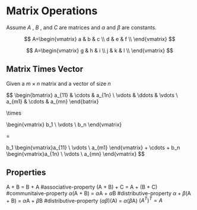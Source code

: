 # Matrix Operations

Assume *A* , *B* , and *C* are matrices and $\alpha$ and $\beta$ are constants.

$$
A=\begin{vmatrix}
a & b & c \\
d & e & f  \\
\end{vmatrix}
$$

$$
A=\begin{vmatrix}
g & h & i \\
j & k & l  \\
\end{vmatrix}
$$

## Matrix Times Vector

Given a $m\times n$ matrix and a vector of size $n$

$$ \begin{bmatrix}
a_{11} & \cdots &  a_{1n} \\ 
\vdots & \ddots & \vdots \\ 
a_{m1} & \cdots & a_{mn}
\end{batrix} 

\times 

\begin{vmatrix} b_1 \\ \vdots \\  b_n \end{vmatrix}

= 

b_1 \begin{vmatrix}a_{11} \\ \vdots \\ a_{m1} \end{vmatrix} + \cdots  + b_n \begin{vmatrix}a_{1n} \\ \vdots \\ a_{mn} \end{vmatrix}
$$

## Properties

A + B = B + A #associative-property
(A + B) + C = A + (B + C) #communitaive-property
$\alpha$(A + B) = $\alpha$A + $\alpha$B #distributive-property
$\alpha + \beta$(A + B) = $\alpha$A + $\beta$B #distributive-property 
($\alpha\beta$)(A) = $\alpha$($\beta$A)
$(A^T)^T=A$


